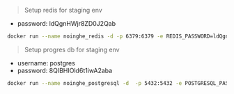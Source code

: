 > Setup redis for staging env

- password: ldQgnHWjr8ZD0J2Qab

```bash
docker run --name noinghe_redis -d -p 6379:6379 -e REDIS_PASSWORD=ldQgnHWjr8ZD0J2Qab bitnami/redis:latest /opt/bitnami/scripts/redis/run.sh --maxmemory 768M
```

> Setup progres db for staging env

- username: postgres
- password: 8QIBHIOld6t1iwA2aba

```bash
docker run --name noinghe_postgresql -d  -p 5432:5432 -e POSTGRESQL_PASSWORD=8QIBHIOld6t1iwA2aba bitnami/postgresql:14
```

